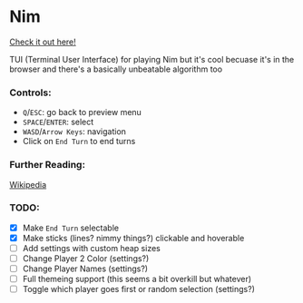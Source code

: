 # Nim
[Check it out here!](https://nim-tui.netlify.app/)

TUI (Terminal User Interface) for playing Nim but it's cool becuase it's in the browser and there's a basically unbeatable algorithm too

### Controls:
 - `Q`/`ESC`: go back to preview menu
 - `SPACE`/`ENTER`: select
 - `WASD`/`Arrow Keys`:  navigation
 - Click on `End Turn` to end turns

### Further Reading:
[Wikipedia](https://en.wikipedia.org/wiki/Nim)

### TODO:
- [X] Make `End Turn` selectable
- [X] Make sticks (lines? nimmy things?) clickable and hoverable
- [ ] Add settings with custom heap sizes
- [ ] Change Player 2 Color (settings?)
- [ ] Change Player Names (settings?)
- [ ] Full themeing support (this seems a bit overkill but whatever)
- [ ] Toggle which player goes first or random selection (settings?)
